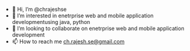 - 👋 Hi, I’m @chrajeshse
- 👀 I’m interested in enetrprise web and mobile application developmentusing java, python 
- 💞️ I’m looking to collaborate on enetrprise web and mobile application development
- 📫 How to reach me ch.rajesh.se@gmail.com

<!---
chrajeshse/chrajeshse is a ✨ special ✨ repository because its `README.md` (this file) appears on your GitHub profile.
You can click the Preview link to take a look at your changes.
--->
